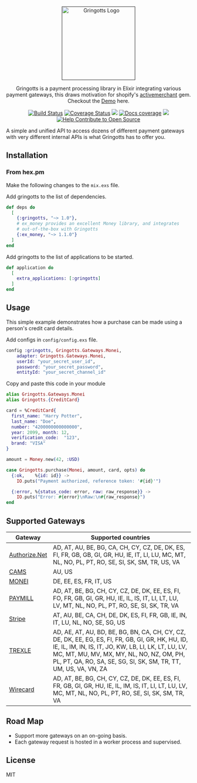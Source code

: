 <p align="center">
  <a href="" target='_blank'>
    <img alt="Gringotts Logo" title="Gringotts Logo" src="https://res.cloudinary.com/ashish173/image/upload/v1513770454/gringotts_logo.png" width="200">
  </a>
</p>

<p align="center">
  Gringotts is a payment processing library in Elixir integrating various payment gateways, this draws motivation for shopify's <a href="https://github.com/activemerchant/active_merchant">activemerchant</a> gem. Checkout the <a href="https://gringottspay.herokuapp.com/" target="_">Demo</a> here.
</p>
<p align="center">
 <a href="https://travis-ci.org/aviabird/gringotts"><img src="https://travis-ci.org/aviabird/gringotts.svg?branch=master"  alt='Build Status' /></a>  <a href='https://coveralls.io/github/aviabird/gringotts?branch=master'><img src='https://coveralls.io/repos/github/aviabird/gringotts/badge.svg?branch=master' alt='Coverage Status' /></a> <a href=""><img src="https://img.shields.io/hexpm/v/gringotts.svg"/></a> <a href="https://inch-ci.org/github/aviabird/gringotts"><img src="http://inch-ci.org/github/aviabird/gringotts.svg?branch=master" alt="Docs coverage"></img></a> <a href="https://gitter.im/aviabird/gringotts"><img src="https://badges.gitter.im/aviabird/gringotts.svg"/></a>
 <a href="https://www.codetriage.com/aviabird/gringotts"><img src="https://www.codetriage.com/aviabird/gringotts/badges/users.svg" alt='Help Contribute to Open Source' /></a>
</p>

A simple and unified API to access dozens of different payment
gateways with very different internal APIs is what Gringotts has to offer you.

## Installation

### From hex.pm

Make the following changes to the `mix.exs` file.

Add gringotts to the list of dependencies.
```elixir
def deps do
  [
    {:gringotts, "~> 1.0"},
    # ex_money provides an excellent Money library, and integrates
    # out-of-the-box with Gringotts
    {:ex_money, "~> 1.1.0"}
  ]
end
```

Add gringotts to the list of applications to be started.
```elixir
def application do
  [
    extra_applications: [:gringotts]
  ]
end
```

## Usage

This simple example demonstrates how a purchase can be made using a person's credit card details.

Add configs in `config/config.exs` file.

```elixir
config :gringotts, Gringotts.Gateways.Monei,
    adapter: Gringotts.Gateways.Monei,
    userId: "your_secret_user_id",
    password: "your_secret_password",
    entityId: "your_secret_channel_id"
```

Copy and paste this code in your module

```elixir
alias Gringotts.Gateways.Monei
alias Gringotts.{CreditCard}

card = %CreditCard{
  first_name: "Harry Potter",
  last_name: "Doe",
  number: "4200000000000000",
  year: 2099, month: 12,
  verification_code:  "123",
  brand: "VISA"
}

amount = Money.new(42, :USD)

case Gringotts.purchase(Monei, amount, card, opts) do
  {:ok,    %{id: id}} ->
    IO.puts("Payment authorized, reference token: '#{id}'")

  {:error, %{status_code: error, raw: raw_response}} ->
    IO.puts("Error: #{error}\nRaw:\n#{raw_response}")
end
```

## Supported Gateways

| Gateway               | Supported countries                                                                                                                                                                                                                                                        |
| ------                | -----                                                                                                                                                                                                                                                                      |
| [Authorize.Net][anet] | AD, AT, AU, BE, BG, CA, CH, CY, CZ, DE, DK, ES, FI, FR, GB, GB, GI, GR, HU, IE, IT, LI, LU, MC, MT, NL, NO, PL, PT, RO, SE, SI, SK, SM, TR, US, VA                                                                                                                         |
| [CAMS][cams]          | AU, US                                                                                                                                                                                                                                                                     |
| [MONEI][anet]         | DE, EE, ES, FR, IT, US                                                                                                                                                                                                                                                     |
| [PAYMILL][paymill]    | AD, AT, BE, BG, CH, CY, CZ, DE, DK, EE, ES, FI, FO, FR, GB, GI, GR, HU, IE, IL, IS, IT, LI, LT, LU, LV, MT, NL, NO, PL, PT, RO, SE, SI, SK, TR, VA                                                                                                                         |
| [Stripe][stripe]      | AT, AU, BE, CA, CH, DE, DK, ES, FI, FR, GB, IE, IN, IT, LU, NL, NO, SE, SG, US                                                                                                                                                                                             |
| [TREXLE][trexle]      | AD, AE, AT, AU, BD, BE, BG, BN, CA, CH, CY, CZ, DE, DK, EE, EG, ES, FI, FR, GB, GI, GR, HK, HU, ID, IE, IL, IM, IN, IS, IT, JO, KW, LB, LI, LK, LT, LU, LV, MC, MT, MU, MV, MX, MY, NL, NO, NZ, OM, PH, PL, PT, QA, RO, SA, SE, SG, SI, SK, SM, TR, TT, UM, US, VA, VN, ZA |
| [Wirecard][wirecard]  | AD, AT, BE, BG, CH, CY, CZ, DE, DK, EE, ES, FI, FR, GB, GI, GR, HU, IE, IL, IM, IS, IT, LI, LT, LU, LV, MC, MT, NL, NO, PL, PT, RO, SE, SI, SK, SM, TR, VA                                                                                                                 |

[anet]: http://www.authorize.net/
[cams]: https://www.centralams.com/
[monei]: http://www.monei.net/
[paymill]: https://www.paymill.com
[stripe]: https://www.stripe.com/
[trexle]: https://www.trexle.com/
[wirecard]: http://www.wirecard.com
[demo]: https://gringottspay.herokuapp.com/

## Road Map

- Support more gateways on an on-going basis.
- Each gateway request is hosted in a worker process and supervised.

## License

MIT
